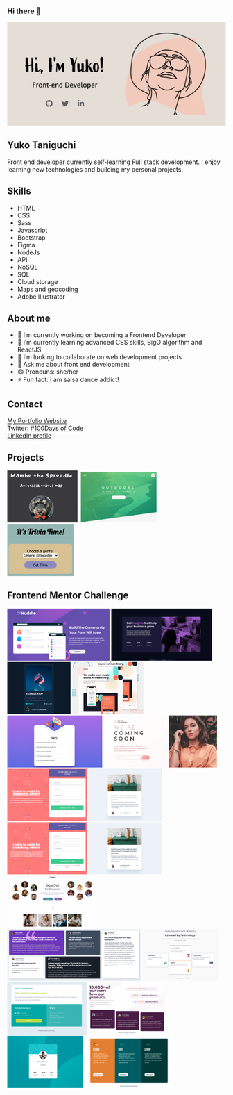 ### Hi there 👋


[<img src="https://github.com/Yuko-code/Yuko-code/blob/main/portfolio.png" width="900">](https://ytwebxdesign.com/)

## Yuko Taniguchi
Front end developer currently self-learning Full stack development. I enjoy learning new technologies and building my personal projects.

## Skills
* HTML
* CSS
* Sass
* Javascript
* Bootstrap
* Figma
* NodeJs
* API
* NoSQL
* SQL
* Cloud storage
* Maps and geocoding
* Adobe Illustrator

## About me

- 🔭 I’m currently working on becoming a Frontend Developer
- 🌱 I’m currently learning advanced CSS skills, BigO algorithm and ReactJS
- 👯 I’m looking to collaborate on web development projects
- 💬 Ask me about front end development
- 😄 Pronouns: she/her
- ⚡ Fun fact: I am salsa dance addict!

## Contact
<a href="https://ytwebxdesign.com/" target="_blank">My Portfolio Website</a>
<br>
<a href="https://twitter.com/codieTamago" target="_blank">Twitter: #100Days of Code</a>
<br>
<a href="https://www.linkedin.com/in/yuko-t-b07269225/" target="_blank">LinkedIn profile</a>
<br>

## Projects
[<img src="https://github.com/Yuko-code/Yuko-code/blob/main/mambo.png" height="120">](https://desolate-thicket-30385.herokuapp.com/?fbclid=IwAR3H_HPAZF9_kblpugeHehwEnnFFEUYaXUmS8dBI8OxmXCKr8xKcG32eHd4)
[<img src="https://github.com/Yuko-code/Yuko-code/blob/main/natours.png" height="120">](https://yuko-code.github.io/natours/)
[<img src="https://github.com/Yuko-code/Yuko-code/blob/main/trivia.png" height="120">](https://yuko-code.github.io/itsTriviaTime.app/?fbclid=IwAR3H_HPAZF9_kblpugeHehwEnnFFEUYaXUmS8dBI8OxmXCKr8xKcG32eHd4)

## Frontend Mentor Challenge

[<img src="https://github.com/Yuko-code/Yuko-code/blob/main/huddle.png" height="120">]()
[<img src="https://github.com/Yuko-code/Yuko-code/blob/main/stats-preview.png" height="120">]()
[<img src="https://github.com/Yuko-code/Yuko-code/blob/main/nft-card.png" height="120">]()
[<img src="https://github.com/Yuko-code/Yuko-code/blob/main/equalizer.jpeg" height="120">]()
[<img src="https://github.com/Yuko-code/Yuko-code/blob/main/faq.png" height="120">]()
[<img src="https://github.com/Yuko-code/Yuko-code/blob/main/coming-soon.png" height="120">]()
[<img src="https://github.com/Yuko-code/Yuko-code/blob/main/signup.png" height="120">]()
[<img src="https://github.com/Yuko-code/Yuko-code/blob/main/preview.png" height="120">]()
[<img src="https://github.com/Yuko-code/Yuko-code/blob/main/signup.png" height="120">]()
[<img src="https://github.com/Yuko-code/Yuko-code/blob/main/preview.png" height="120">]()
[<img src="https://github.com/Yuko-code/Yuko-code/blob/main/meet.png" height="120">]()
[<img src="https://github.com/Yuko-code/Yuko-code/blob/main/testimonials.png" height="120">]()
[<img src="https://github.com/Yuko-code/Yuko-code/blob/main/four-card.png" height="120">]()
[<img src="https://github.com/Yuko-code/Yuko-code/blob/main/single-priced.png" height="120">]()
[<img src="https://github.com/Yuko-code/Yuko-code/blob/main/social-proof.png" height="120">]()
[<img src="https://github.com/Yuko-code/Yuko-code/blob/main/profile.png" height="120">]()
[<img src="https://github.com/Yuko-code/Yuko-code/blob/main/three-colum.png" height="120">]()

**[<img src="" height="120">]()**






